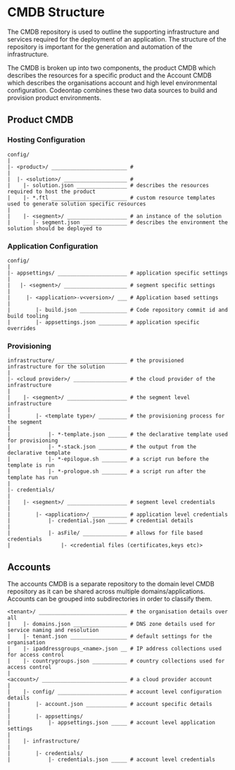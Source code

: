 # CMDB Structure

The CMDB repository is used to outline the supporting infrastructure and services required for the deployment of an application. The structure of the repository is important for the generation and automation of the infrastructure.

The CMDB is broken up into two components, the product CMDB which describes the resources for a specific product and the Account CMDB which describes the organisations account and high level environmental configuration. Codeontap combines these two data sources to build and provision product environments.

## Product CMDB

### Hosting Configuration

````text
config/
|
|- <product>/ ________________________ #
|
|  |- <solution>/ ____________________ #
|    |- solution.json ________________ # describes the resources required to host the product
|    |- *.ftl ________________________ # custom resource templates used to generate solution specific resources
|
|    |- <segment>/ ___________________ # an instance of the solution
|       |- segment.json ______________ # describes the environment the solution should be deployed to
````

### Application Configuration

````text
config/
|
|- appsettings/ ______________________ # application specific settings
|
|   |- <segment>/ ____________________ # segment specific settings
|
|     |- <application>-v<version>/ ___ # Application based settings
|
|        |- build.json _______________ # Code repository commit id and build tooling
|        |- appsettings.json _________ # application specific overrides
````

### Provisioning

````text
infrastructure/ ______________________ # the provisioned infrastructure for the solution
|
|- <cloud provider>/ _________________ # the cloud provider of the infrastructure
|
|    |- <segment>/ ___________________ # the segment level infrastructure
|
|        |- <template type>/ _________ # the provisioning process for the segment
|
|            |- *-template.json ______ # the declarative template used for provisioning
|            |- *-stack.json _________ # the output from the declarative template
|            |- *-epilogue.sh ________ # a script run before the template is run
|            |- *-prologue.sh ________ # a script run after the template has run
|
|- credentials/
|
|    |- <segment>/ ___________________ # segment level credentials
|
|        |- <application>/ ___________ # application level credentials
|            |- credential.json ______ # credential details
|
|            |- asFile/ ______________ # allows for file based credentials
|                |- <credential files (certificates,keys etc)>
````

## Accounts

The accounts CMDB is a separate repository to the domain level CMDB repository as it can be shared across multiple domains/applications. Accounts can be grouped into subdirectories in order to classify them.

````text
<tenant>/ ____________________________ # the organisation details over all
|    |- domains.json _________________ # DNS zone details used for service naming and resolution
|    |- tenant.json __________________ # default settings for the organisation
|    |- ipaddressgroups_<name>.json __ # IP address collections used for access control
|    |- countrygroups.json ___________ # country collections used for access control
|
<account>/ ___________________________ # a cloud provider account
|
|    |- config/ ______________________ # account level configuration details
|        |- account.json _____________ # account specific details
|
|        |- appsettings/
|            |- appsettings.json _____ # account level application settings
|
|    |- infrastructure/
|
|        |- credentials/
|            |- credentials.json _____ # account level credentials
````
